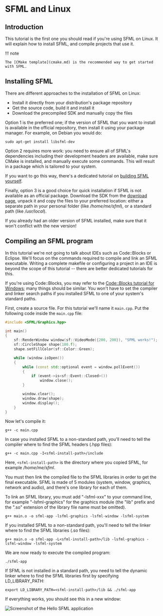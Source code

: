 # SFML and Linux

## Introduction

This tutorial is the first one you should read if you're using SFML on Linux.
It will explain how to install SFML, and compile projects that use it.

!!! note

    The [CMake template](cmake.md) is the recommended way to get started with SFML.

## Installing SFML

There are different approaches to the installation of SFML on Linux:

- Install it directly from your distribution's package repository
- Get the source code, build it and install it
- Download the precompiled SDK and manually copy the files

Option 1 is the preferred one; if the version of SFML that you want to install is available in the official repository, then install it using your package manager.
For example, on Debian you would do:

```
sudo apt-get install libsfml-dev
```

Option 2 requires more work: you need to ensure all of SFML's dependencies including their development headers are available, make sure CMake is installed, and manually execute some commands.
This will result in a package which is tailored to your system.
 
If you want to go this way, there's a dedicated tutorial on [building SFML yourself](compile-with-cmake.md "How to compile SFML").

Finally, option 3 is a good choice for quick installation if SFML is not available as an official package.
Download the SDK from the [download page](https://www.sfml-dev.org/download.php "Go to the download page"), unpack it and copy the files to your preferred location: either a separate path in your personal folder (like */home/me/sfml*), or a standard path (like */usr/local*).

If you already had an older version of SFML installed, make sure that it won't conflict with the new version!

## Compiling an SFML program

In this tutorial we're not going to talk about IDEs such as Code::Blocks or Eclipse.
We'll focus on the commands required to compile and link an SFML executable.
Writing a complete makefile or configuring a project in an IDE is beyond the scope of this tutorial -- there are better dedicated tutorials for this.
 
If you're using Code::Blocks, you may refer to the [Code::Blocks tutorial for Windows](code-blocks.md "SFML and Code::Blocks"); many things should be similar.
You won't have to set the compiler and linker search paths if you installed SFML to one of your system's standard paths.

First, create a source file.
For this tutorial we'll name it `main.cpp`.
Put the following code inside the `main.cpp` file:

```cpp
#include <SFML/Graphics.hpp>

int main()
{
    sf::RenderWindow window(sf::VideoMode({200, 200}), "SFML works!");
    sf::CircleShape shape(100.f);
    shape.setFillColor(sf::Color::Green);

    while (window.isOpen())
    {
        while (const std::optional event = window.pollEvent())
        {
            if (event->is<sf::Event::Closed>())
                window.close();
        }

        window.clear();
        window.draw(shape);
        window.display();
    }
}
```

Now let's compile it:

```
g++ -c main.cpp
```

In case you installed SFML to a non-standard path, you'll need to tell the compiler where to find the SFML headers (.hpp files):

```
g++ -c main.cpp -I<sfml-install-path>/include
```

Here, `<sfml-install-path>` is the directory where you copied SFML, for example */home/me/sfml*.

You must then link the compiled file to the SFML libraries in order to get the final executable.
SFML is made of 5 modules (system, window, graphics, network and audio), and there's one library for each of them.
 
To link an SFML library, you must add "-lsfml-xxx" to your command line, for example "-lsfml-graphics" for the graphics module (the "lib" prefix and the ".so" extension of the library file name must be omitted).

```
g++ main.o -o sfml-app -lsfml-graphics -lsfml-window -lsfml-system
```

If you installed SFML to a non-standard path, you'll need to tell the linker where to find the SFML libraries (.so files):

```
g++ main.o -o sfml-app -L<sfml-install-path>/lib -lsfml-graphics -lsfml-window -lsfml-system
```

We are now ready to execute the compiled program:

```
./sfml-app
```

If SFML is not installed in a standard path, you need to tell the dynamic linker where to find the SFML libraries first by specifying LD_LIBRARY_PATH:

```
export LD_LIBRARY_PATH=<sfml-install-path>/lib && ./sfml-app
```

If everything works, you should see this in a new window:

![Screenshot of the Hello SFML application](https://www.sfml-dev.org/tutorials/2.6/images/start-linux-app.png "Screenshot of the Hello SFML application")
